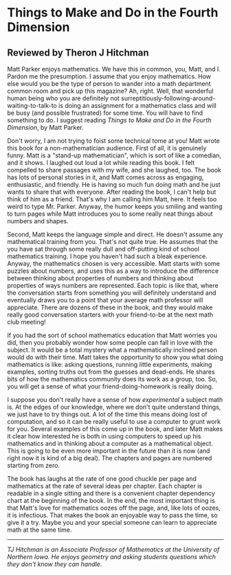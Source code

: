 # Things to Make and Do in the Fourth Dimension
## Reviewed by Theron J Hitchman

Matt Parker enjoys mathematics. We have this in common, you, Matt, and I. Pardon
me the presumption. I assume that you enjoy mathematics. How else would
you be the type of person to wander into a math department common room and pick
up this magazine? Ah, right. Well, that wonderful human being who you are
definitely not surreptitiously-following-around-waiting-to-talk-to is doing
an assignment for a mathematics class and will be busy (and possible frustrated)
for some time. You will have to find something to do. I suggest reading
_Things to Make and Do in the Fourth Dimension_, by Matt Parker.

Don't worry, I am not trying to foist some technical tome at you! Matt wrote this
book for a non-mathematician audience. First of all, it is genuinely funny. Matt
is a "stand-up mathematician", which is sort of like a comedian, and it shows. I
laughed out loud a lot while reading this book. I felt compelled to share
passages with my wife, and she laughed, too. The book has lots of personal
stories in it, and Matt comes across as engaging, enthusiastic, and friendly. He
is having so much fun doing math and he just wants to share that with everyone.
After reading the book, I can't help but think of him as a friend. That's why I
am calling him Matt, here. It feels too weird to type Mr. Parker. Anyway, the
humor keeps you smiling and wanting to turn pages while Matt introduces you to
some really neat things about numbers and shapes.

Second, Matt keeps the language simple and direct. He doesn't assume any
mathematical training from you. That's not quite true. He assumes that
the you have sat through some really dull and off-putting kind of school
mathematics training. I hope you haven't had such a bleak experience.
Anyway, the mathematics chosen is very accessible. Matt starts with some puzzles
about numbers, and uses this as a way to introduce the difference between
thinking about properties of numbers and thinking about properties of ways
numbers are represented. Each topic is like that, where the conversation starts
from something you will definitely understand and eventually draws you to a point
that your average math professor will appreciate. There are dozens of these in
the book, and they would make really good conversation starters with your
friend-to-be at the next math club meeting!

If you had the sort of school mathematics education that Matt worries you did,
then you probably wonder how some people can fall in love with the subject. It
would be a total mystery what a mathematically inclined person would do with
their time. Matt takes the opportunity to show you what doing mathematics
is like: asking questions, running little experiments, making examples, sorting
truths out from the guesses and dead-ends. He shares bits of how the
mathematics community does its work as a group, too. So, you will get a sense of
what your friend-doing-homework is really doing.

I suppose you don't really have a sense of how _experimental_ a subject math is.
At the edges of our knowledge, where we don't quite understand things, we just
have to try things out. A lot of the time this means doing lost of computation,
and so it can be really useful to use a computer to grunt work for you. Several
examples of this come up in the book, and later Matt makes it clear how interested
he is both in using computers to speed up his mathematics and in thinking about
a computer as a mathematical object. This is going to be even more important
in the future than it is now (and right now it is kind of a big deal). The
chapters and pages are numbered starting from zero.


The book has laughs at the rate of one good chuckle per page and mathematics at
the rate of several ideas per chapter. Each chapter is readable in a single sitting
and there is a convenient chapter dependency chart at the beginning of the book.
In the end, the most important thing is that Matt's love for mathematics oozes
off the page, and, like lots of oozes, it is infectious. That makes the book an
enjoyable way to pass the time, so give it a try. Maybe you and your special someone
can learn to appreciate math at the same time.

----

_TJ Hitchman is an Associate Professor of Mathematics at the University of
Northern Iowa. He enjoys geometry and asking students questions which they don't
know they can handle._
